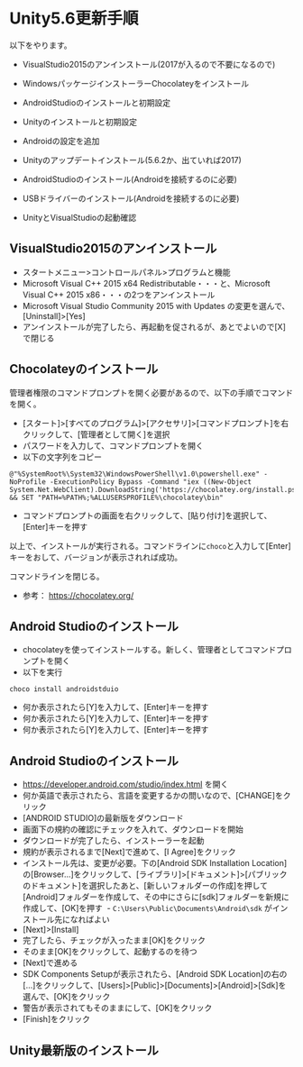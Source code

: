# Unity5.6更新手順
以下をやります。

- VisualStudio2015のアンインストール(2017が入るので不要になるので)
- WindowsパッケージインストーラーChocolateyをインストール
- AndroidStudioのインストールと初期設定
- Unityのインストールと初期設定
- Androidの設定を追加


- Unityのアップデートインストール(5.6.2か、出ていれば2017)
- AndroidStudioのインストール(Androidを接続するのに必要)
- USBドライバーのインストール(Androidを接続するのに必要)
- UnityとVisualStudioの起動確認

## VisualStudio2015のアンインストール
- スタートメニュー>コントロールパネル>プログラムと機能
- Microsoft Visual C++ 2015 x64 Redistributable・・・と、Microsoft Visual C++ 2015 x86・・・の2つをアンインストール
- Microsoft Visual Studio Community 2015 with Updates の変更を選んで、[Uninstall]>[Yes]
- アンインストールが完了したら、再起動を促されるが、あとでよいので[X]で閉じる

## Chocolateyのインストール
管理者権限のコマンドプロンプトを開く必要があるので、以下の手順でコマンドを開く。

- [スタート]>[すべてのプログラム]>[アクセサリ]>[コマンドプロンプト]を右クリックして、[管理者として開く]を選択
- パスワードを入力して、コマンドプロンプトを開く
- 以下の文字列をコピー
```
@"%SystemRoot%\System32\WindowsPowerShell\v1.0\powershell.exe" -NoProfile -ExecutionPolicy Bypass -Command "iex ((New-Object System.Net.WebClient).DownloadString('https://chocolatey.org/install.ps1'))" && SET "PATH=%PATH%;%ALLUSERSPROFILE%\chocolatey\bin"
```
- コマンドプロンプトの画面を右クリックして、[貼り付け]を選択して、[Enter]キーを押す

以上で、インストールが実行される。コマンドラインに`choco`と入力して[Enter]キーをおして、バージョンが表示されれば成功。

コマンドラインを閉じる。

- 参考： https://chocolatey.org/

## Android Studioのインストール
- chocolateyを使ってインストールする。新しく、管理者としてコマンドプロンプトを開く
- 以下を実行
```
choco install androidstduio
```
- 何か表示されたら[Y]を入力して、[Enter]キーを押す
- 何か表示されたら[Y]を入力して、[Enter]キーを押す
- 何か表示されたら[Y]を入力して、[Enter]キーを押す


## Android Studioのインストール
- https://developer.android.com/studio/index.html を開く
- 何か英語で表示されたら、言語を変更するかの問いなので、[CHANGE]をクリック
- [ANDROID STUDIO]の最新版をダウンロード
- 画面下の規約の確認にチェックを入れて、ダウンロードを開始
- ダウンロードが完了したら、インストーラーを起動
- 規約が表示されるまで[Next]で進めて、[I Agree]をクリック
- インストール先は、変更が必要。下の[Android SDK Installation Location]の[Browser...]をクリックして、[ライブラリ]>[ドキュメント]>[パブリックのドキュメント]を選択したあと、[新しいフォルダーの作成]を押して[Android]フォルダーを作成して、その中にさらに[sdk]フォルダーを新規に作成して、[OK]を押す
  - `C:\Users\Public\Documents\Android\sdk` がインストール先になればよい
- [Next]>[Install]
- 完了したら、チェックが入ったまま[OK]をクリック
- そのまま[OK]をクリックして、起動するのを待つ
- [Next]で進める
- SDK Components Setupが表示されたら、[Android SDK Location]の右の[...]をクリックして、[Users]>[Public]>[Documents]>[Android]>[Sdk]を選んで、[OK]をクリック
- 警告が表示されてもそのままにして、[OK]をクリック
- [Finish]をクリック




## Unity最新版のインストール

